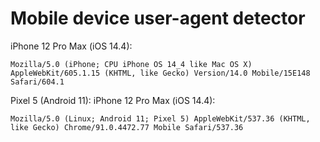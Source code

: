 # Mobile device user-agent detector
iPhone 12 Pro Max (iOS 14.4):
```
Mozilla/5.0 (iPhone; CPU iPhone OS 14_4 like Mac OS X) AppleWebKit/605.1.15 (KHTML, like Gecko) Version/14.0 Mobile/15E148 Safari/604.1
```
Pixel 5 (Android 11):
iPhone 12 Pro Max (iOS 14.4):
```
Mozilla/5.0 (Linux; Android 11; Pixel 5) AppleWebKit/537.36 (KHTML, like Gecko) Chrome/91.0.4472.77 Mobile Safari/537.36
```




